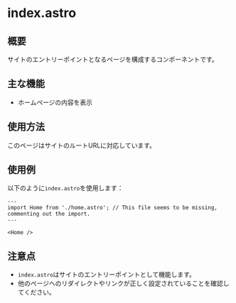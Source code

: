 # index.astro

## 概要
サイトのエントリーポイントとなるページを構成するコンポーネントです。

## 主な機能
- ホームページの内容を表示

## 使用方法
このページはサイトのルートURLに対応しています。

## 使用例
以下のように`index.astro`を使用します：

```astro
---
import Home from './home.astro'; // This file seems to be missing, commenting out the import.
---

<Home />
```

## 注意点
- `index.astro`はサイトのエントリーポイントとして機能します。
- 他のページへのリダイレクトやリンクが正しく設定されていることを確認してください。